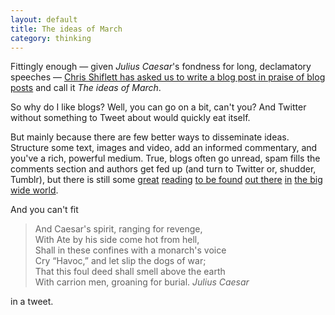 ```yaml
---
layout: default
title: The ideas of March
category: thinking
---
```


Fittingly enough — given _Julius Caesar_'s fondness for long, declamatory speeches — [Chris Shiflett has asked us to write a blog post in praise of blog posts](http://shiflett.org/blog/2011/mar/ideas-of-march) and call it _The ideas of March_.

So why do I like blogs? Well, you can go on a bit, can't you? And Twitter without something to Tweet about would quickly eat itself.

But mainly because there are few better ways to disseminate ideas. Structure some text, images and video, add an informed commentary, and you've a rich, powerful medium. True, blogs often go unread, spam fills the comments section and authors get fed up (and turn to Twitter or, shudder, Tumblr), but there is still some [great](http://www.66000milesperhour.com/) [reading](http://blog.fawny.org/) [to be found](http://www.nextleft.org/) [out there](http://www.daccreative.co.uk/goodcopybadcopy/2011/03/10/twelve-more-words-to-ban-from-your-workplace/) [in](http://www.gerrymcgovern.com/nt/2011/nt-2011-03-14-Price-business.htm) [the big wide world](http://www.contrast.ie/blog/the-future-of-analytics-products/).

And you can't fit

> And Caesar's spirit, ranging for revenge,<br>
With Ate by his side come hot from hell,<br>
Shall in these confines with a monarch's voice<br>
Cry “Havoc,” and let slip the dogs of war;<br>
That this foul deed shall smell above the earth<br>
With carrion men, groaning for burial. <cite>Julius Caesar</cite>


in a tweet.
